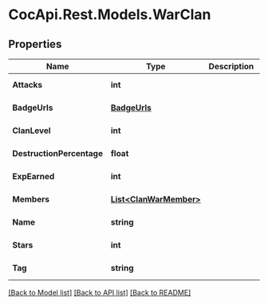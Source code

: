 ﻿# CocApi.Rest.Models.WarClan

## Properties

Name | Type | Description | Notes
------------ | ------------- | ------------- | -------------
**Attacks** | **int** |  | [optional] [readonly] 
**BadgeUrls** | [**BadgeUrls**](BadgeUrls.md) |  | [optional] [readonly] 
**ClanLevel** | **int** |  | [optional] [readonly] 
**DestructionPercentage** | **float** |  | [optional] [readonly] 
**ExpEarned** | **int** |  | [optional] [readonly] 
**Members** | [**List&lt;ClanWarMember&gt;**](ClanWarMember.md) |  | [optional] [readonly] 
**Name** | **string** |  | [optional] [readonly] 
**Stars** | **int** |  | [optional] [readonly] 
**Tag** | **string** |  | [optional] [readonly] 

[[Back to Model list]](../../README.md#documentation-for-models) [[Back to API list]](../../README.md#documentation-for-api-endpoints) [[Back to README]](../../README.md)


